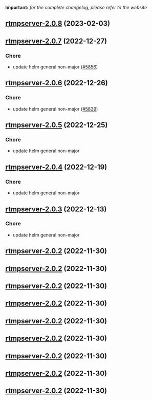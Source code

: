 **Important:**
*for the complete changelog, please refer to the website*




## [rtmpserver-2.0.8](https://github.com/truecharts/charts/compare/rtmpserver-2.0.7...rtmpserver-2.0.8) (2023-02-03)




## [rtmpserver-2.0.7](https://github.com/truecharts/charts/compare/rtmpserver-2.0.6...rtmpserver-2.0.7) (2022-12-27)

### Chore

- update helm general non-major ([#5856](https://github.com/truecharts/charts/issues/5856))
  
  


## [rtmpserver-2.0.6](https://github.com/truecharts/charts/compare/rtmpserver-2.0.5...rtmpserver-2.0.6) (2022-12-26)

### Chore

- update helm general non-major ([#5839](https://github.com/truecharts/charts/issues/5839))
  
  


## [rtmpserver-2.0.5](https://github.com/truecharts/charts/compare/rtmpserver-2.0.4...rtmpserver-2.0.5) (2022-12-25)

### Chore

- update helm general non-major
  
  


## [rtmpserver-2.0.4](https://github.com/truecharts/charts/compare/rtmpserver-2.0.3...rtmpserver-2.0.4) (2022-12-19)

### Chore

- update helm general non-major
  
  


## [rtmpserver-2.0.3](https://github.com/truecharts/charts/compare/rtmpserver-2.0.2...rtmpserver-2.0.3) (2022-12-13)

### Chore

- update helm general non-major
  
  


## [rtmpserver-2.0.2](https://github.com/truecharts/charts/compare/rtmpserver-2.0.1...rtmpserver-2.0.2) (2022-11-30)




## [rtmpserver-2.0.2](https://github.com/truecharts/charts/compare/rtmpserver-2.0.1...rtmpserver-2.0.2) (2022-11-30)




## [rtmpserver-2.0.2](https://github.com/truecharts/charts/compare/rtmpserver-2.0.1...rtmpserver-2.0.2) (2022-11-30)




## [rtmpserver-2.0.2](https://github.com/truecharts/charts/compare/rtmpserver-2.0.1...rtmpserver-2.0.2) (2022-11-30)




## [rtmpserver-2.0.2](https://github.com/truecharts/charts/compare/rtmpserver-2.0.1...rtmpserver-2.0.2) (2022-11-30)




## [rtmpserver-2.0.2](https://github.com/truecharts/charts/compare/rtmpserver-2.0.1...rtmpserver-2.0.2) (2022-11-30)




## [rtmpserver-2.0.2](https://github.com/truecharts/charts/compare/rtmpserver-2.0.1...rtmpserver-2.0.2) (2022-11-30)




## [rtmpserver-2.0.2](https://github.com/truecharts/charts/compare/rtmpserver-2.0.1...rtmpserver-2.0.2) (2022-11-30)




## [rtmpserver-2.0.2](https://github.com/truecharts/charts/compare/rtmpserver-2.0.1...rtmpserver-2.0.2) (2022-11-30)



